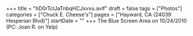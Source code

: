 +++
title = "hD0rTclJaTnbqHCJxvvu.avif"
draft = false
tags = ["Photos"]
categories = ["Chuck E. Cheese's"]
pages = ["Hayward, CA (24039 Hesperian Blvd)"]
startDate = ""
+++
The Blue Screen Area on 10/24/2010 (PC: Joan R. on Yelp)
